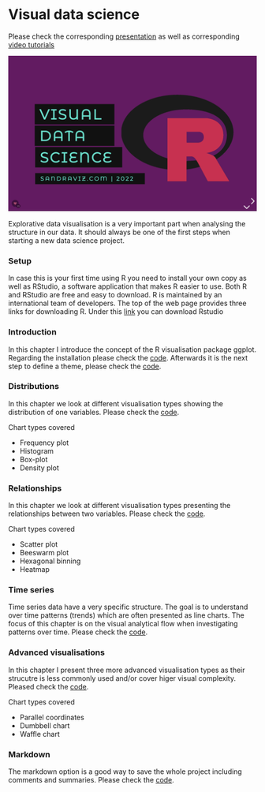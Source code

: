 # Visual data science

Please check the corresponding [presentation](https://slides.com/sandraviz/rggplot2/embed?style=light) as well as corresponding [video tutorials](https://youtube.com/playlist?list=PL53pYdoYDFiv2PFCiuXR53PZj9bZrZpyp)

![Alt text](Images/R1.png)

Explorative data visualisation is a very important part when analysing the structure in our data. It should always be one of the first steps when starting a new data science project. 

### Setup 

In case this is your first time using R you need to install your own copy as well as RStudio, a software application that makes R easier to use. Both R and RStudio are free and easy to download. R is maintained by an international team of developers. The top of the web page provides three links for downloading R. Under this [link](https://posit.co/products/open-source/rstudio/) you can download Rstudio 

### Introduction 

In this chapter I introduce the concept of the R visualisation package ggplot. Regarding the installation please check the [code](https://github.com/sandravizz/visual-data-science-R/blob/main/Scripts/Installations.R). Afterwards it is the next step to define a theme, please check the [code](https://github.com/sandravizz/visual-data-science-R/blob/main/Scripts/Themes.R).

### Distributions 

In this chapter we look at different visualisation types showing the distribution of one variables. Please check the [code](https://github.com/sandravizz/visual-data-science-R/blob/main/Scripts/Distributions.R).

Chart types covered

- Frequency plot 
- Histogram 
- Box-plot
- Density plot

### Relationships 

In this chapter we look at different visualisation types presenting the relationships between two variables. Please check the [code](https://github.com/sandravizz/visual-data-science-R/blob/main/Scripts/Explorative%20analysis.R).

Chart types covered

- Scatter plot 
- Beeswarm plot 
- Hexagonal binning
- Heatmap

### Time series 

Time series data have a very specific structure. The goal is to understand over time patterns (trends) which are often presented as line charts. The focus of this chapter is on the visual analytical flow when investigating patterns over time. Please check the [code](https://github.com/sandravizz/visual-data-science-R/blob/main/Scripts/Time%20series.R).

### Advanced visualisations 

In this chapter I present three more advanced visualisation types as their strucutre is less commonly used and/or cover higer visual complexity. Pleased check the [code](https://github.com/sandravizz/visual-data-science-R/blob/main/Scripts/Advanced%20visualisations.R).

Chart types covered

- Parallel coordinates 
- Dumbbell chart
- Waffle chart

### Markdown 

The markdown option is a good way to save the whole project including comments and summaries. Please check the [code](https://github.com/sandravizz/visual-data-science-R/blob/main/Scripts/Markdown.R).

